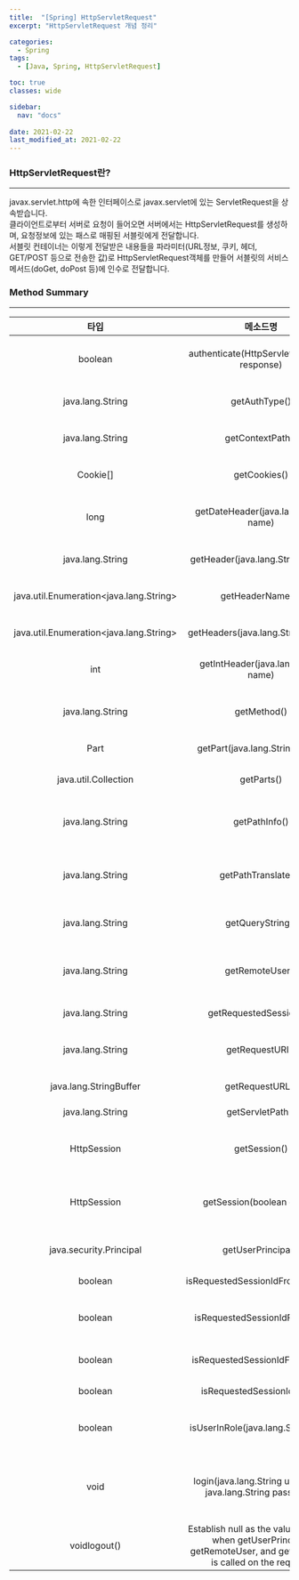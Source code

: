 ```yaml
---
title:  "[Spring] HttpServletRequest"
excerpt: "HttpServletRequest 개념 정리"

categories:
  - Spring
tags:
  - [Java, Spring, HttpServletRequest]

toc: true
classes: wide

sidebar:
  nav: "docs"
 
date: 2021-02-22
last_modified_at: 2021-02-22
---
```


### HttpServletRequest란?
---
javax.servlet.http에 속한 인터페이스로 javax.servlet에 있는 ServletRequest을 상속받습니다.<br>
클라이언트로부터 서버로 요청이 들어오면 서버에서는 HttpServletRequest를 생성하며, 요청정보에 있는 패스로 매핑된 서블릿에게 전달합니다.<br>
서블릿 컨테이너는 이렇게 전달받은 내용들을 파라미터(URL정보, 쿠키, 헤더, GET/POST 등으로 전송한 값)로 HttpServletRequest객체를 만들어 서블릿의 서비스 메서드(doGet, doPost 등)에 인수로 전달합니다.

### Method Summary
---
|타입|메소드명|설명|
|:----:|:----:|:----|
|boolean|authenticate(HttpServletResponse response)|Use the container login mechanism configured for the ServletContext to authenticate the user making this request.|
|java.lang.String|getAuthType()|Returns the name of the authentication scheme used to protect the servlet.|
|java.lang.String|getContextPath()|Returns the portion of the request URI that indicates the context of the request.|
|Cookie[]|getCookies()|Returns an array containing all of the Cookie objects the client sent with this request.|
|long|getDateHeader(java.lang.String name)|Returns the value of the specified request header as a long value that represents a Date object.|
|java.lang.String|getHeader(java.lang.String name)|Returns the value of the specified request header as a String.|
|java.util.Enumeration<java.lang.String>|getHeaderNames()|Returns an enumeration of all the header names this request contains.|
|java.util.Enumeration<java.lang.String>|getHeaders(java.lang.String name)|Returns all the values of the specified request header as an Enumeration of String objects.|
|int|getIntHeader(java.lang.String name)|Returns the value of the specified request header as an int.|
|java.lang.String|getMethod()|Returns the name of the HTTP method with which this request was made, for example, GET, POST, or PUT.|
|Part|getPart(java.lang.String name)|Gets the Part with the given name.|
|java.util.Collection<Part>|getParts()|Gets all the Part components of this request, provided that it is of type multipart/form-data.|
|java.lang.String|getPathInfo()|Returns any extra path information associated with the URL the client sent when it made this request.|
|java.lang.String|getPathTranslated()|Returns any extra path information after the servlet name but before the query string, and translates it to a real path.|
|java.lang.String|getQueryString()|Returns the query string that is contained in the request URL after the path.|
|java.lang.String|getRemoteUser()|Returns the login of the user making this request, if the user has been authenticated, or null if the user has not been authenticated.|
|java.lang.String|getRequestedSessionId()|Returns the session ID specified by the client.|
|java.lang.String|getRequestURI()|Returns the part of this request's URL from the protocol name up to the query string in the first line of the HTTP request.|
|java.lang.StringBuffer|getRequestURL()|Reconstructs the URL the client used to make the request.|
|java.lang.String|getServletPath()|Returns the part of this request's URL that calls the servlet.|
|HttpSession|getSession()|Returns the current session associated with this request, or if the request does not have a session, creates one.|
|HttpSession|getSession(boolean create)|Returns the current HttpSession associated with this request or, if there is no current session and create is true, returns a new session.|
|java.security.Principal|getUserPrincipal()|Returns a java.security.Principal object containing the name of the current authenticated user.|
|boolean|isRequestedSessionIdFromCookie()|Checks whether the requested session ID came in as a cookie.|
|boolean|isRequestedSessionIdFromUrl()|Deprecated. As of Version 2.1 of the Java Servlet API, use isRequestedSessionIdFromURL() instead.|
|boolean|isRequestedSessionIdFromURL()|Checks whether the requested session ID came in as part of the request URL.|
|boolean|isRequestedSessionIdValid()|Checks whether the requested session ID is still valid.|
|boolean|isUserInRole(java.lang.String role)|Returns a boolean indicating whether the authenticated user is included in the specified logical "role".|
|void|login(java.lang.String username, java.lang.String password)|Validate the provided username and password in the password validation realm used by the web container login mechanism configured for the ServletContext.|
|voidlogout()|Establish null as the value returned when getUserPrincipal, getRemoteUser, and getAuthType is called on the request.|